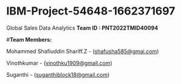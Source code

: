 # IBM-Project-54648-1662371697
Global Sales Data Analytics
**Team ID : PNT2022TMID40094**

#**Team Members:**

Mohammed Shafiuddin Shariff.Z - (shafusha585@gmai.com)

Vinothkumar - (vinothku1909@gmail.com)

Suganthi - (suganthiblock18@gmail.com)

